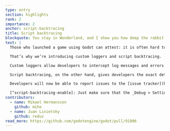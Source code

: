 ```yaml
---
type: entry
section: highlights
rank: 2
importance: 2
anchor: script-backtracing
title: Script backtracing
blockquote: You stay in Wonderland, and I show you how deep the rabbit hole goes
text: |
  Those who launched a game using Godot can attest: it is often hard to debug why an error occurs on users’ devices. Is it a problem caused by the developers’ code, or a bug from the engine itself?

  That’s why we’re introducing custom loggers and script backtracing.

  Custom loggers allow developers to intercept log messages and errors. That makes it possible to create a tool for reporting bugs within your game.

  Script backtracing, on the other hand, gives developers the exact details on where an issue happened in the code.[^script-backtracing-enable] Even in "Release" builds.

  Developers will now be able to report issues to the [issue tracker](https://github.com/godotengine/godot/issues) more accurately, making Godot more stable for them and their users.

  [^script-backtracing-enable]: Just make sure that the _Debug > Settings > GDScript > Always Track Call Stacks_ project setting is enabled.
contributors:
  - name: Mikael Hermansson
    github: mihe
  - name: Juan Linietsky
    github: reduz
read_more: https://github.com/godotengine/godot/pull/91006
---
```

